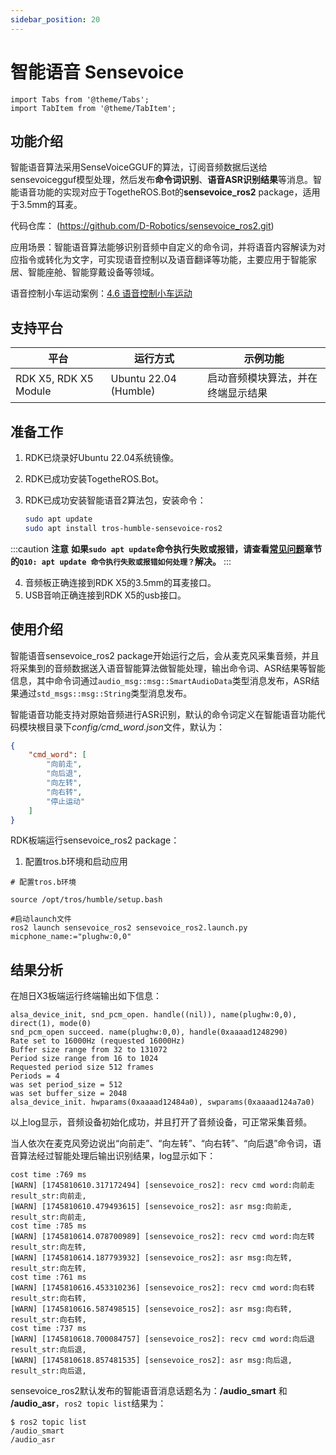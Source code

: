 ```yaml
---
sidebar_position: 20
---
```

# 智能语音 Sensevoice

```mdx-code-block
import Tabs from '@theme/Tabs';
import TabItem from '@theme/TabItem';
```

## 功能介绍

智能语音算法采用SenseVoiceGGUF的算法，订阅音频数据后送给sensevoicegguf模型处理，然后发布**命令词识别**、**语音ASR识别结果**等消息。智能语音功能的实现对应于TogetheROS.Bot的**sensevoice_ros2** package，适用于3.5mm的耳麦。

代码仓库： (https://github.com/D-Robotics/sensevoice_ros2.git)

应用场景：智能语音算法能够识别音频中自定义的命令词，并将语音内容解读为对应指令或转化为文字，可实现语音控制以及语音翻译等功能，主要应用于智能家居、智能座舱、智能穿戴设备等领域。

语音控制小车运动案例：[4.6 语音控制小车运动](../../apps/car_audio_control)

## 支持平台

| 平台   | 运行方式     | 示例功能                           |
| ------ | ------------ | ---------------------------------- |
| RDK X5, RDK X5 Module | Ubuntu 22.04 (Humble) | 启动音频模块算法，并在终端显示结果 |

## 准备工作

1. RDK已烧录好Ubuntu 22.04系统镜像。
2. RDK已成功安装TogetheROS.Bot。
3. RDK已成功安装智能语音2算法包，安装命令：

   <Tabs groupId="tros-distro">
   <TabItem value="humble" label="Humble">

   ```bash
   sudo apt update
   sudo apt install tros-humble-sensevoice-ros2
   ```

   </TabItem>
   </Tabs>

:::caution **注意**
**如果`sudo apt update`命令执行失败或报错，请查看[常见问题](/docs/08_FAQ/01_hardware_and_system.md)章节的`Q10: apt update 命令执行失败或报错如何处理？`解决。**
:::
   
4. 音频板正确连接到RDK X5的3.5mm的耳麦接口。
5. USB音响正确连接到RDK X5的usb接口。


## 使用介绍

智能语音sensevoice_ros2 package开始运行之后，会从麦克风采集音频，并且将采集到的音频数据送入语音智能算法做智能处理，输出命令词、ASR结果等智能信息，其中命令词通过`audio_msg::msg::SmartAudioData`类型消息发布，ASR结果通过`std_msgs::msg::String`类型消息发布。


智能语音功能支持对原始音频进行ASR识别，默认的命令词定义在智能语音功能代码模块根目录下*config/cmd_word.json*文件，默认为：

```json
{
    "cmd_word": [
        "向前走",
        "向后退",
        "向左转",
        "向右转",
        "停止运动"
    ]
}
```

RDK板端运行sensevoice_ros2 package：


1. 配置tros.b环境和启动应用

<Tabs groupId="tros-distro">
<TabItem value="humble" label="Humble">

   ```shell
   # 配置tros.b环境
   
   source /opt/tros/humble/setup.bash

   #启动launch文件
   ros2 launch sensevoice_ros2 sensevoice_ros2.launch.py micphone_name:="plughw:0,0"
   ```

</TabItem>

</Tabs>

## 结果分析

在旭日X3板端运行终端输出如下信息：

```text
alsa_device_init, snd_pcm_open. handle((nil)), name(plughw:0,0), direct(1), mode(0)
snd_pcm_open succeed. name(plughw:0,0), handle(0xaaaad1248290)
Rate set to 16000Hz (requested 16000Hz)
Buffer size range from 32 to 131072
Period size range from 16 to 1024
Requested period size 512 frames
Periods = 4
was set period_size = 512
was set buffer_size = 2048
alsa_device_init. hwparams(0xaaaad12484a0), swparams(0xaaaad124a7a0)

```

以上log显示，音频设备初始化成功，并且打开了音频设备，可正常采集音频。

当人依次在麦克风旁边说出“向前走”、“向左转”、“向右转”、“向后退”命令词，语音算法经过智能处理后输出识别结果，log显示如下：

```text
cost time :769 ms
[WARN] [1745810610.317172494] [sensevoice_ros2]: recv cmd word:向前走
result_str:向前走,
[WARN] [1745810610.479493615] [sensevoice_ros2]: asr msg:向前走,
result_str:向前走,
cost time :785 ms
[WARN] [1745810614.078700989] [sensevoice_ros2]: recv cmd word:向左转
result_str:向左转,
[WARN] [1745810614.187793932] [sensevoice_ros2]: asr msg:向左转,
result_str:向左转,
cost time :761 ms
[WARN] [1745810616.453310236] [sensevoice_ros2]: recv cmd word:向右转
result_str:向右转,
[WARN] [1745810616.587498515] [sensevoice_ros2]: asr msg:向右转,
result_str:向右转,
cost time :737 ms
[WARN] [1745810618.700084757] [sensevoice_ros2]: recv cmd word:向后退
result_str:向后退,
[WARN] [1745810618.857481535] [sensevoice_ros2]: asr msg:向后退,
result_str:向后退,

```


sensevoice_ros2默认发布的智能语音消息话题名为：**/audio_smart** 和 **/audio_asr**，`ros2 topic list`结果为：

```shell
$ ros2 topic list
/audio_smart
/audio_asr
```
